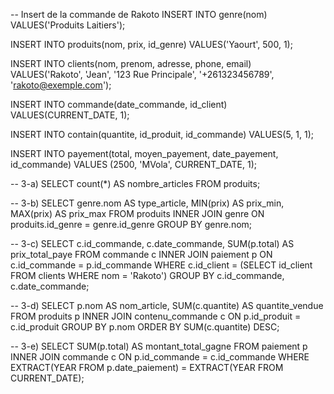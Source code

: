 -- Insert de la commande de Rakoto
INSERT INTO genre(nom) VALUES('Produits Laitiers');

INSERT INTO produits(nom, prix, id_genre) VALUES('Yaourt', 500, 1);

INSERT INTO clients(nom, prenom, adresse, phone, email) VALUES('Rakoto', 'Jean', '123 Rue Principale', '+261323456789', 'rakoto@exemple.com');

INSERT INTO commande(date_commande, id_client) VALUES(CURRENT_DATE, 1);

INSERT INTO contain(quantite, id_produit, id_commande) VALUES(5, 1, 1);

INSERT INTO payement(total, moyen_payement, date_payement, id_commande) VALUES (2500, 'MVola', CURRENT_DATE, 1);

-- 3-a)
SELECT count(*) AS nombre_articles
FROM produits;


-- 3-b)
SELECT genre.nom AS type_article, MIN(prix) AS prix_min, MAX(prix) AS prix_max
FROM produits INNER JOIN genre ON produits.id_genre = genre.id_genre
GROUP BY genre.nom;


-- 3-c)
SELECT c.id_commande, c.date_commande, SUM(p.total) AS prix_total_paye
FROM commande c
INNER JOIN paiement p ON c.id_commande = p.id_commande
WHERE c.id_client = (SELECT id_client FROM clients WHERE nom = 'Rakoto')
GROUP BY c.id_commande, c.date_commande;


-- 3-d)
SELECT p.nom AS nom_article, SUM(c.quantite) AS quantite_vendue
FROM produits p
INNER JOIN contenu_commande c ON p.id_produit = c.id_produit
GROUP BY p.nom
ORDER BY SUM(c.quantite) DESC;

-- 3-e)
SELECT SUM(p.total) AS montant_total_gagne
FROM paiement p
INNER JOIN commande c ON p.id_commande = c.id_commande
WHERE EXTRACT(YEAR FROM p.date_paiement) = EXTRACT(YEAR FROM CURRENT_DATE);

